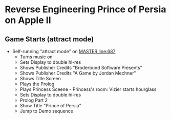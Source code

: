 # Reverse Engineering Prince of Persia on Apple II

## Game Starts (attract mode)
- Self-running "attract mode" on [MASTER:line:687](https://github.com/magraina/Prince-of-Persia-Apple-II/blob/master/01%20POP%20Source/Source/MASTER.S#L687)
  - Turns music on
  - Sets Display to double hi-res
  - Shows Publisher Credits "Broderbund Software Presents"
  - Shows Publisher Credits "A Game by Jordan Mechner"
  - Shows Title Screen
  - Plays the Prolog
  - Plays Princess Sceene - Princess's room: Vizier starts hourglass
  - Sets Display to double hi-res
  - Prolog Part 2
  - Show Title "Prince of Persia"
  - Jump to Demo sequence